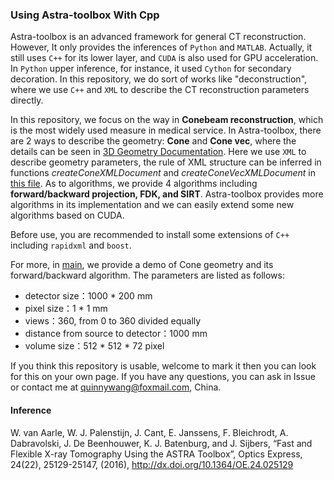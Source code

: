 ### Using Astra-toolbox With Cpp
Astra-toolbox is an advanced framework for general CT reconstruction. However, It only provides the inferences of `Python` and `MATLAB`. Actually, it still uses `C++` for its lower layer, and `CUDA` is also used for GPU acceleration. In `Python` upper inference, for instance, it used `Cython` for secondary decoration. In this repository, we do sort of works like "deconstruction", where we use `C++` and `XML` to describe the CT reconstruction parameters directly. 

In this repository, we focus on the way in **Conebeam reconstruction**, which is the most widely used measure in medical service. In Astra-toolbox, there are 2 ways to describe the geometry: **Cone** and **Cone vec**, where the details can be seen in [3D Geometry Documentation](http://www.astra-toolbox.com/docs/geom3d.html). Here we use `XML` to describe geometry parameters, the rule of XML structure can be inferred in functions *createConeXMLDocument* and *createConeVecXMLDocument* in [this file](./src/ConeProjector.cpp). As to algorithms, we provide 4 algorithms including **forward/backward projection, FDK, and SIRT**. Astra-toolbox provides more algorithms in its implementation and we can easily extend some new algorithms based on CUDA. 

Before use, you are recommended to install some extensions of `C++` including `rapidxml` and `boost`.

For more, in [main](./main.cpp), we provide a demo of Cone geometry and its forward/backward algorithm. The parameters are listed as follows:
- detector size：1000 * 200 mm
- pixel size：1 * 1 mm
- views：360, from 0 to 360 divided equally
- distance from source to detector：1000 mm
- volume size：512 * 512 * 72 pixel

If you think this repository is usable, welcome to mark it then you can look for this on your own page. If you have any questions, you can ask in Issue or contact me at quinnywang@foxmail.com, China. 

#### Inference
W. van Aarle, W. J. Palenstijn, J. Cant, E. Janssens, F. Bleichrodt, A. Dabravolski, J. De Beenhouwer, K. J. Batenburg, and J. Sijbers, “Fast and Flexible X-ray Tomography Using the ASTRA Toolbox”, Optics Express, 24(22), 25129-25147, (2016), http://dx.doi.org/10.1364/OE.24.025129
